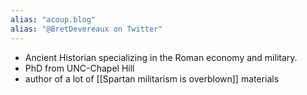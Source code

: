 ```yaml
---
alias: "acoup.blog"
alias: "@BretDevereaux on Twitter"
---
```


- Ancient Historian specializing in the Roman economy and military. 
- PhD from UNC-Chapel Hill
- author of a lot of [[Spartan militarism is overblown]] materials 

